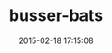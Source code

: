 ---
layout: post
title:  "busser-bats"
repo:   "test-kitchen/busser-bats"
date:   2015-02-18 17:15:08
gemurl: https://github.com/test-kitchen/busser-bats
---